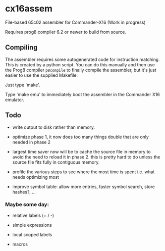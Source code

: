 # cx16assem

File-based 65c02 assembler for Commander-X16 (Work in progress)

Requires prog8 compiler 6.2 or newer to build from source.

## Compiling

The assembler requires some autogenerated code for instruction matching.
This is created by a python script. You can do this manually and then use
the Prog8 compiler ``p8compile`` to finally compile the assembler, but
it's just easier to use the supplied Makefile:

Just type 'make'.

Type 'make emu' to immediately boot the assembler in the Commander X16 emulator.


## Todo

- write output to disk rather than memory.

- optimize phase 1, it now does too many things double that are only needed in phase 2

- largest time saver now will be to cache the source file in memory to avoid the need to reload it in phase 2.
  this is pretty hard to do unless the source file fits fully in contiguous memory.

- profile the various steps to see where the most time is spent i.e. what needs optimizing most 
  
- improve symbol table: allow more entries, faster symbol search, store hashes?, ...


### Maybe some day:

- relative labels (+ / -)

- simple expressions

- local scoped labels

- macros
